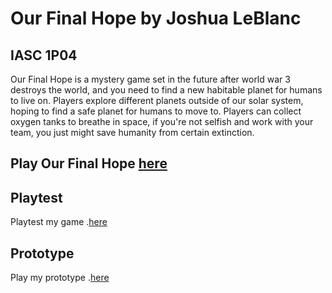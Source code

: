 # Our Final Hope by Joshua LeBlanc
## IASC 1P04

Our Final Hope is a mystery game set in the future after world war 3 destroys the world, and you need to find a new habitable planet for humans to live on. Players explore different planets outside of our solar system, hoping to find a safe planet for humans to move to. Players can collect oxygen tanks to breathe in space, if you're not selfish and work with your team, you just might save humanity from certain extinction. 

## Play Our Final Hope [here](https://joshualeblanc.github.io/IASC-IP04/final_build/OurFinalHope_finalBuild)

## Playtest

Playtest my game .[here](playtest/playtest)

## Prototype

Play my prototype .[here](prototypes/TwineGamePrototype.html)
